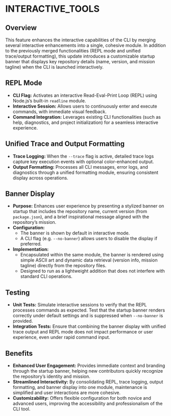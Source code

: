 # INTERACTIVE_TOOLS

## Overview
This feature enhances the interactive capabilities of the CLI by merging several interactive enhancements into a single, cohesive module. In addition to the previously merged functionalities (REPL mode and unified trace/output formatting), this update introduces a customizable startup banner that displays key repository details (name, version, and mission tagline) when the CLI is launched interactively.

## REPL Mode
- **CLI Flag:** Activates an interactive Read-Eval-Print Loop (REPL) using Node.js’s built-in `readline` module.
- **Interactive Session:** Allows users to continuously enter and execute commands, with immediate visual feedback.
- **Command Integration:** Leverages existing CLI functionalities (such as help, diagnostics, and project initialization) for a seamless interactive experience.

## Unified Trace and Output Formatting
- **Trace Logging:** When the `--trace` flag is active, detailed trace logs capture key execution events with optional color-enhanced output.
- **Output Formatting:** Processes all CLI messages, error logs, and diagnostics through a unified formatting module, ensuring consistent display across operations.

## Banner Display
- **Purpose:** Enhances user experience by presenting a stylized banner on startup that includes the repository name, current version (from `package.json`), and a brief inspirational message aligned with the repository’s mission.
- **Configuration:**
  - The banner is shown by default in interactive mode. 
  - A CLI flag (e.g. `--no-banner`) allows users to disable the display if preferred.
- **Implementation:**
  - Encapsulated within the same module, the banner is rendered using simple ASCII art and dynamic data retrieval (version info, mission tagline) directly from the repository files.
  - Designed to run as a lightweight addition that does not interfere with standard CLI operations.

## Testing
- **Unit Tests:** Simulate interactive sessions to verify that the REPL processes commands as expected. Test that the startup banner renders correctly under default settings and is suppressed when `--no-banner` is provided.
- **Integration Tests:** Ensure that combining the banner display with unified trace output and REPL mode does not impact performance or user experience, even under rapid command input.

## Benefits
- **Enhanced User Engagement:** Provides immediate context and branding through the startup banner, helping new contributors quickly recognize the repository’s identity and mission.
- **Streamlined Interactivity:** By consolidating REPL, trace logging, output formatting, and banner display into one module, maintenance is simplified and user interactions are more cohesive.
- **Customizability:** Offers flexible configuration for both novice and advanced users, improving the accessibility and professionalism of the CLI tool.
